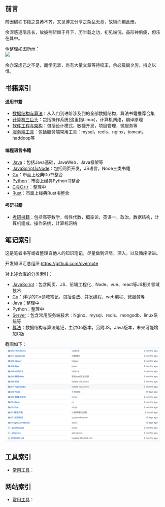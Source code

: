 ## 前言

前因编程书籍之良莠不齐，又见博文分享之杂乱无章，故愤而编此册。  

余深感道阻且长，故披荆斩棘于月下，历半载之功，初见端倪，虽形神俱疲，但乐在其中。   

今整理如图所示：  
![](../images/book.png)

余亦深虑己之不足，而学无涯，尚有大量文章等待校正，余必晨兢夕厉，持之以恒。  

## 书籍索引

#### 通用书籍

- [数据结构与算法](https://github.com/ruyuejun/polaris/blob/master/currency/algorithm.md)：从入门到进阶涉及到的全部数据结构，算法书籍推荐合集
- [计算机三巨头](https://github.com/ruyuejun/polaris/blob/master/currency/bigthree.md)：包括操作系统(这里指Linux)，计算机网络，编译原理
- [软件工程与架构](https://github.com/ruyuejun/polaris/blob/master/currency/project.md)：包括设计模式，敏捷开发，项目管理，微服务等
- [服务端工具](https://github.com/ruyuejun/polaris/blob/master/currency/server.md)：包括服务端常用工具：mysql，redis，nginx，tomcat，haddoop等


#### 编程语言书籍

- [Java](https://github.com/ruyuejun/polaris/blob/master/language/java.md)：包括Java基础，JavaWeb，Java框架等
- [JavaScript与Node](https://github.com/ruyuejun/polaris/blob/master/language/javascript.md)：包括网页开发，JS语言，Node三类书籍
- [Go](https://github.com/ruyuejun/polaris/blob/master/language/golang.md)：市面上经典Go书整合
- [Python](https://github.com/ruyuejun/polaris/blob/master/language/python.md)：市面上经典Python书整合
- [C与C++]()：整理中
- [Rust](https://github.com/ruyuejun/polaris/blob/master/language/rust.md)：市面上经典Rust书整合

#### 考研书籍

- [考研书籍](https://github.com/ruyuejun/polaris/blob/master/currency/postgraduate.md)：包括高等数学，线性代数，概率论，英语一，政治，数据结构，计算机组成，操作系统，计算机网络

## 笔记索引

这是笔者书写或者整理自他人的知识笔记，尽量做到详尽，深入，以及循序渐进。  

开发知识汇总组织:https://github.com/overnote  

对上述仓库的分类索引：  
- [JavaScript](https://github.com/overnote/JavaScript)：包含网页、JS、前端工程化、Node、vue、react等JS相关领域技术
- [Go](https://github.com/overnote/Golang)：详尽的Go领域笔记，包括语法、并发编程、web编程、微服务等
- Java：整理中
- Python：整理中
- [Server](https://github.com/overnote/Server)：包含常用服务端技术：Nginx、mysql、redis、mongodb、linux系统等
- [算法](https://github.com/overnote/Algorithm)：数据结构与算法笔记，主讲Go版本，另附JS，Java版本，未来可能增加C版

截图如下：
![](images/note.png)

## 工具索引

- [常用工具](https://github.com/ruyuejun/polaris/blob/master/toolsite/tools.md)：

## 网站索引

- [常用工具](https://github.com/ruyuejun/polaris/blob/master/toolsite/sites.md)：

